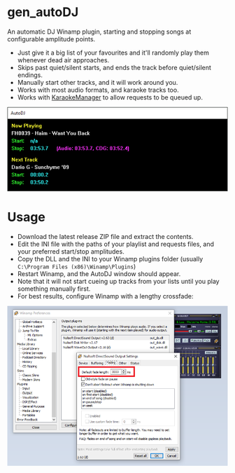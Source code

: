# gen_autoDJ
An automatic DJ Winamp plugin, starting and stopping songs at configurable amplitude points.
* Just give it a big list of your favourites and it'll randomly play them whenever dead air approaches.
* Skips past quiet/silent starts, and ends the track before quiet/silent endings.
* Manually start other tracks, and it will work around you.
* Works with most audio formats, and karaoke tracks too.
* Works with [KaraokeManager](https://github.com/peeveen/karaokemanager) to allow requests to be queued up.

![AutoDJ](/media/autoDJScreenshot.png)

# Usage

- Download the latest release ZIP file and extract the contents.
- Edit the INI file with the paths of your playlist and requests files, and your preferred start/stop amplitudes.
- Copy the DLL and the INI to your Winamp plugins folder (usually `C:\Program Files (x86)\Winamp\Plugins`)
- Restart Winamp, and the AutoDJ window should appear.
- Note that it will not start cueing up tracks from your lists until you play something manually first.
- For best results, configure Winamp with a lengthy crossfade:

![Winamp](/media/winamp_fade.png)
